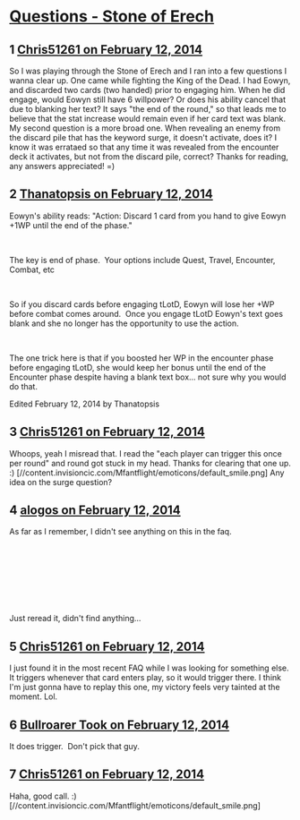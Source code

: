 # [Questions - Stone of Erech](https://community.fantasyflightgames.com/topic/99069-questions-stone-of-erech/)

## 1 [Chris51261 on February 12, 2014](https://community.fantasyflightgames.com/topic/99069-questions-stone-of-erech/?do=findComment&comment=982279)

So I was playing through the Stone of Erech and I ran into a few questions I wanna clear up. One came while fighting the King of the Dead. I had Eowyn, and discarded two cards (two handed) prior to engaging him. When he did engage, would Eowyn still have 6 willpower? Or does his ability cancel that due to blanking her text? It says "the end of the round," so that leads me to believe that the stat increase would remain even if her card text was blank. My second question is a more broad one. When revealing an enemy from the discard pile that has the keyword surge, it doesn't activate, does it? I know it was errataed so that any time it was revealed from the encounter deck it activates, but not from the discard pile, correct? Thanks for reading, any answers appreciated! =)

## 2 [Thanatopsis on February 12, 2014](https://community.fantasyflightgames.com/topic/99069-questions-stone-of-erech/?do=findComment&comment=982299)

Eowyn's ability reads: "Action: Discard 1 card from you hand to give Eowyn +1WP until the end of the phase."

 

The key is end of phase.  Your options include Quest, Travel, Encounter, Combat, etc

 

So if you discard cards before engaging tLotD, Eowyn will lose her +WP before combat comes around.  Once you engage tLotD Eowyn's text goes blank and she no longer has the opportunity to use the action.

 

The one trick here is that if you boosted her WP in the encounter phase before engaging tLotD, she would keep her bonus until the end of the Encounter phase despite having a blank text box... not sure why you would do that.

Edited February 12, 2014 by Thanatopsis

## 3 [Chris51261 on February 12, 2014](https://community.fantasyflightgames.com/topic/99069-questions-stone-of-erech/?do=findComment&comment=982309)

Whoops, yeah I misread that. I read the "each player can trigger this once per round" and round got stuck in my head. Thanks for clearing that one up. :) [//content.invisioncic.com/Mfantflight/emoticons/default_smile.png] Any idea on the surge question?

## 4 [alogos on February 12, 2014](https://community.fantasyflightgames.com/topic/99069-questions-stone-of-erech/?do=findComment&comment=982490)

As far as I remember, I didn't see anything on this in the faq.

 

 

 

 

Just reread it, didn't find anything...

## 5 [Chris51261 on February 12, 2014](https://community.fantasyflightgames.com/topic/99069-questions-stone-of-erech/?do=findComment&comment=982538)

I just found it in the most recent FAQ while I was looking for something else. It triggers whenever that card enters play, so it would trigger there. I think I'm just gonna have to replay this one, my victory feels very tainted at the moment. Lol.

## 6 [Bullroarer Took on February 12, 2014](https://community.fantasyflightgames.com/topic/99069-questions-stone-of-erech/?do=findComment&comment=982811)

It does trigger.  Don't pick that guy.

## 7 [Chris51261 on February 12, 2014](https://community.fantasyflightgames.com/topic/99069-questions-stone-of-erech/?do=findComment&comment=983078)

Haha, good call. :) [//content.invisioncic.com/Mfantflight/emoticons/default_smile.png]


